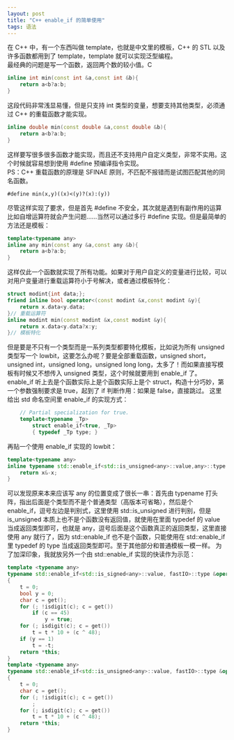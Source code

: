 ```yaml
---
layout: post
title: "C++ enable_if 的简单使用"
tags: 语法
---
```


在 C++ 中，有一个东西叫做 template，也就是中文里的模板，C++ 的 STL 以及许多函数都用到了 template，template 就可以实现泛型编程。  
最经典的问题是写一个函数，返回两个数的较小值。C
```cpp
inline int min(const int &a,const int &b){
	return a<b?a:b;
}
```
这段代码非常浅显易懂，但是只支持 int 类型的变量，想要支持其他类型，必须通过 C++ 的重载函数才能实现。
```cpp
inline double min(const double &a,const double &b){
	return a<b?a:b;
}
```
这样要写很多很多函数才能实现，而且还不支持用户自定义类型，非常不实用。这个时候就容易想到使用 #define 预编译指令实现。  
PS：C++ 重载函数的原理是 SFINAE 原则，不匹配不报错而是试图匹配其他的同名函数。
```
#define min(x,y)((x)<(y)?(x):(y))
```
尽管这样实现了要求，但是首先 #define 不安全，其次就是遇到有副作用的运算比如自增运算符就会产生问题……当然可以通过多行 #define 实现。但是最简单的方法还是模板：
```cpp
template<typename any>
inline any min(const any &a,const any &b){
	return a<b?a:b;
}
```
这样仅此一个函数就实现了所有功能。如果对于用户自定义的变量进行比较，可以对用户变量进行重载运算符小于号解决，或者通过模板特化：
```cpp
struct modint{int data;};
friend inline bool operator<(const modint &x,const modint &y){
	return x.data<y.data;
}// 重载运算符
inline modint min(const modint &x,const modint &y){
	return x.data<y.data?x:y;
}// 模板特化
```
但是要是不只有一个类型而是一系列类型都要特化模板，比如说为所有 unsigned 类型写一个 lowbit，这要怎么办呢？要是全部重载函数，unsigned short，unsigned int，unsigned long，unsigned long long，太多了！而如果直接写模板有时候又不想传入 unsigned 类型，这个时候就要用到 enable_if 了。
enable_if 听上去是个函数实际上是个函数实际上是个 struct，构造十分巧妙，第一个参数强制要求是 true，起到了 if 判断作用：如果是 false，直接跳过。
这里给出 std 命名空间里 enable_if 的实现方式：
```cpp
	// Partial specialization for true.
	template<typename _Tp>
		struct enable_if<true, _Tp>
		{ typedef _Tp type; }
```
再贴一个使用 enable_if 实现的 lowbit：
```cpp
template<typename any>
inline typename std::enable_if<std::is_unsigned<any>::value,any>::type lowbit(const any &x){
	return x&-x;
}
```
可以发现原来本来应该写 any 的位置变成了很长一串：首先由 typename 打头阵，指出后面是个类型而不是个普通类型（高版本可省略），然后是个 enable_if，逗号左边是判别式，这里使用 std::is_unsigned 进行判别，但是 is_unsigned 本质上也不是个函数没有返回值，就使用在里面 typedef 的 value 当成返回类型即可，也就是 any，逗号后面是这个函数真正的返回类型，这里直接使用 any 就行了，因为 std::enable_if 也不是个函数，只能使用在 std::enable_if 里 typedef 的 type 当成返回类型即可。至于其他部分和普通模板一模一样。
为了加深印象，我就放另外一个由 std::enable_if 实现的快读作为示范：
```cpp
template <typename any>
typename std::enable_if<std::is_signed<any>::value, fastIO>::type &operator>>(any &t)
{
	t = 0;
	bool y = 0;
	char c = get();
	for (; !isdigit(c); c = get())
		if (c == 45)
			y = true;
	for (; isdigit(c); c = get())
		t = t * 10 + (c ^ 48);
	if (y == 1)
		t = -t;
	return *this;
}
template <typename any>
typename std::enable_if<std::is_unsigned<any>::value, fastIO>::type &operator>>(any &t)
{
	t = 0;
	char c = get();
	for (; !isdigit(c); c = get())
		;
	for (; isdigit(c); c = get())
		t = t * 10 + (c ^ 48);
	return *this;
}
```
